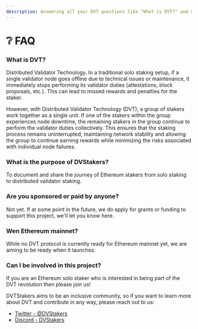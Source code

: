 ```yaml
---
description: Answering all your DVT questions like "What is DVT?" and more!
---
```


# ❔ FAQ

### What is DVT?

Distributed Validator Technology. In a traditional solo staking setup, if a single validator node goes offline due to technical issues or maintenance, it immediately stops performing its validator duties (attestations, block proposals, etc.). This can lead to missed rewards and penalties for the staker.

However, with Distributed Validator Technology (DVT), a group of stakers work together as a single unit. If one of the stakers within the group experiences node downtime, the remaining stakers in the group continue to perform the validator duties collectively. This ensures that the staking process remains uninterrupted, maintaining network stability and allowing the group to continue earning rewards while minimizing the risks associated with individual node failures.

### What is the purpose of DVStakers?

To document and share the journey of Ethereum stakers from solo staking to distributed validator staking.

### **Are you sponsored or paid by anyone?**

Not yet. If at some point in the future, we do apply for grants or funding to support this project, we'll let you know here.

### Wen Ethereum mainnet?

While no DVT protocol is currently ready for Ethereum mainnet yet, we are aiming to be ready when it launches.&#x20;

### Can I be involved in this project?

If you are an Ethereum solo staker who is interested in being part of the DVT revolution then please join us!&#x20;

DVTStakers aims to be an inclusive community, so if you want to learn more about DVT and contribute in any way, please reach out to us:

* [Twitter - @DVStakers](https://twitter.com/DVStakers)
* [Discord - DVStakers](https://discord.gg/VbVwqgSdFD)
